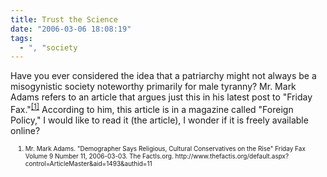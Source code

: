 ```yaml
---
title: Trust the Science
date: "2006-03-06 18:08:19"
tags:
  - ", "society
---
```


<p>Have you ever considered the idea that a patriarchy might not always be a misogynistic society noteworthy primarily for male tyranny?  Mr. Mark Adams refers to an article that argues just this in his latest post to "Friday Fax."<sup><a href="http://www.thefactis.org/default.aspx?control=ArticleMaster&aid=1493&authid=11" title="Demographer Says Religious, Cultural Conservatives on the Rise">[1]</a></sup> According to him, this article is in a magazine called "Foreign Policy," I would like to read it (the article), I wonder if it is freely available online?</p>  <ol><font size="-2"><li><font size="-2">Mr. Mark Adams. "Demographer Says Religious, Cultural Conservatives on the Rise" Friday Fax Volume 9 Number 11, 2006-03-03.  The FactIs.org. http://www.thefactis.org/default.aspx?control=ArticleMaster&aid=1493&authid=11</font></li></font></ol>

